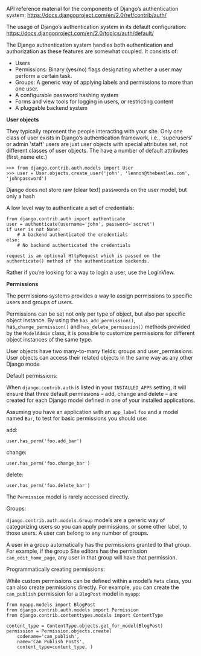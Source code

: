 API reference material for the components of Django’s authentication system:
https://docs.djangoproject.com/en/2.0/ref/contrib/auth/

The usage of Django’s authentication system in its default configuration:
https://docs.djangoproject.com/en/2.0/topics/auth/default/


The Django authentication system handles both authentication and authorization as these features are somewhat coupled. It consists of:

- Users
- Permissions: Binary (yes/no) flags designating whether a user may perform a certain task.
- Groups: A generic way of applying labels and permissions to more than one user.
- A configurable password hashing system
- Forms and view tools for logging in users, or restricting content
- A pluggable backend system

**User objects**

They typically represent the people interacting with your site. Only one class of user exists in Django’s authentication framework, i.e., 'superusers' or admin 'staff' users are just user objects with special attributes set, not different classes of user objects.
The have a number of default attributes (first_name etc.)

    >>> from django.contrib.auth.models import User
    >>> user = User.objects.create_user('john', 'lennon@thebeatles.com', 'johnpassword')

Django does not store raw (clear text) passwords on the user model, but only a hash

A low level way to authenticate a set of credentials:

    from django.contrib.auth import authenticate
    user = authenticate(username='john', password='secret')
    if user is not None:
        # A backend authenticated the credentials
    else:
        # No backend authenticated the credentials

    request is an optional HttpRequest which is passed on the authenticate() method of the authentication backends.

Rather if you’re looking for a way to login a user, use the LoginView.

**Permissions**

The permissions systems provides a way to assign permissions to specific users and groups of users.

Permissions can be set not only per type of object, but also per specific object instance. By using the `has_add_permission()`, has_`change_permission()` and `has_delete_permission()` methods provided by the `ModelAdmin` class, it is possible to customize permissions for different object instances of the same type.

User objects have two many-to-many fields: groups and user_permissions. User objects can access their related objects in the same way as any other Django mode

Default permissions:

When `django.contrib.auth` is listed in your `INSTALLED_APPS` setting, it will ensure that three default permissions – add, change and delete – are created for each Django model defined in one of your installed applications.

Assuming you have an application with an `app_label` `foo` and a model named `Bar`, to test for basic permissions you should use:

add:

    user.has_perm('foo.add_bar')

change:

    user.has_perm('foo.change_bar')

delete:

    user.has_perm('foo.delete_bar')

The `Permission` model is rarely accessed directly.

Groups:

`django.contrib.auth.models.Group` models are a generic way of categorizing users so you can apply permissions, or some other label, to those users. A user can belong to any number of groups.

A user in a group automatically has the permissions granted to that group. For example, if the group Site editors has the permission `can_edit_home_page`, any user in that group will have that permission.

Programmatically creating permissions:

While custom permissions can be defined within a model’s `Meta` class, you can also create permissions directly. For example, you can create the `can_publish` permission for a `BlogPost` model in `myapp`:

    from myapp.models import BlogPost
    from django.contrib.auth.models import Permission
    from django.contrib.contenttypes.models import ContentType

    content_type = ContentType.objects.get_for_model(BlogPost)
    permission = Permission.objects.create(
        codename='can_publish',
        name='Can Publish Posts',
        content_type=content_type, )








